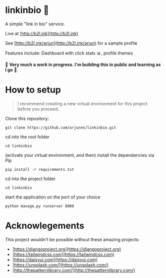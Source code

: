 # linkinbio 🔗

A simple "link in bio" service. 

Live at [http://b2l.ink](http://b2l.ink)

See [http://b2l.ink/arjun](http://b2l.ink/arjun) for a sample profile

Features include: Dashboard with click stats 📊, profile themes 

🚧 **Very much a work in progress. I'm building this in public and learning as I go** 🚧

# How to setup

> I recommend creating a new virtual environment for this project before you proceed.

Clone this repository:
```
git clone https://github.com/arjunnn/linkinbio.git
```

cd into the root folder
```
cd linkinbio
```

(activate your virtual environment, and then) install the dependencies via Pip
```
pip install -r requirements.txt
```

cd into the project folder
```
cd linkinbio
```

start the application on the port of your choice
```
python manage.py runserver 8000
```

# Acknowlegements

This project wouldn't be possible without these amazing projects:
- [https://djangoproject.org](https://djangoproject.org)
- [https://tailwindcss.com](https://tailwindcss.com)
- [https://daisyui.com](https://daisyui.com)
- [https://unsplash.com/](https://unsplash.com/)
- [http://thepatternlibrary.com/](http://thepatternlibrary.com/)
